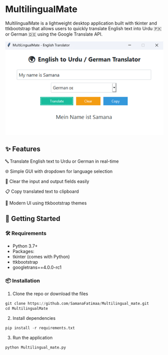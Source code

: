 # MultilingualMate

MultilingualMate is a lightweight desktop application built with tkinter and ttkbootstrap that allows users to quickly translate English text into Urdu 🇵🇰 or German 🇩🇪 using the Google Translate API.

![](imgs\MultilingualAppSC.png)

## ✨ Features

🔤 Translate English text to Urdu or German in real-time

🌐 Simple GUI with dropdown for language selection

🧹 Clear the input and output fields easily

📋 Copy translated text to clipboard

🎨 Modern UI using ttkbootstrap themes

## 🚀 Getting Started

### 🛠 Requirements

- Python 3.7+
- Packages:
- tkinter (comes with Python)
- ttkbootstrap
- googletrans==4.0.0-rc1

### 📦 Installation

1. Clone the repo or download the files
```python
git clone https://github.com/SamanaFatimaa/Multilingual_mate.git
cd MultilingualMate
```

2. Install dependencies
```python
pip install -r requirements.txt
```
3. Run the application
```python
python Multilingual_mate.py
```



